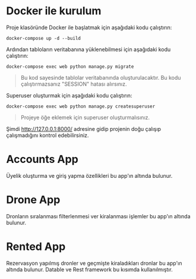 # Docker ile kurulum

Proje klasöründe Docker ile başlatmak için aşağıdaki kodu çalıştırın:

    docker-compose up -d --build
Ardından tabloların veritabanına yüklenebilmesi için aşağıdaki kodu çalıştırın:

    docker-compose exec web python manage.py migrate

> Bu kod sayesinde tablolar veritabanında oluşturulacaktır. Bu kodu
> çalıştırmazsanız "SESSION" hatası alırsınız.

Superuser oluşturmak için aşağıdaki kodu çalıştırın:

    docker-compose exec web python manage.py createsuperuser
   

> Projeye öğe eklemek için superuser oluşturmalısınız.

 Şimdi http://127.0.0.1:8000/ adresine gidip projenin doğu çalışıp çalışmadığını kontrol edebilirsiniz.
 







# Accounts App
Üyelik oluşturma ve giriş yapma özellikleri bu app'ın altında bulunur.

# Drone App
Dronların sıralanması filterlenmesi ver kiralanması işlemler bu app'ın altında bulunur.

# Rented App
Rezervasyon yapılmış dronler ve geçmişte kiraladıkları dronlar bu app'ın altında bulunur. Datable ve Rest framework bu kısımda kullanılmıştır.